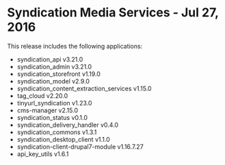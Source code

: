 
Syndication Media Services - Jul 27, 2016
======================

This release includes the following applications:

- syndication_api v3.21.0
- syndication_admin v3.21.0
- syndication_storefront v1.19.0
- syndication_model v2.9.0
- syndication_content_extraction_services v1.15.0
- tag_cloud v2.20.0
- tinyurl_syndication v1.23.0
- cms-manager v2.15.0
- syndication_status v0.1.0
- syndication_delivery_handler v0.4.0
- syndication_commons v1.3.1
- syndication_desktop_client v1.1.0
- syndication-client-drupal7-module v1.16.7.27
- api_key_utils v1.6.1

